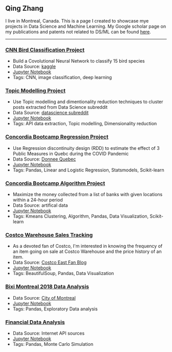 ## Qing Zhang
I live in Montreal, Canada. This is a page I created to showcase mye projects in Data Science and Machine Learning. 
My Google scholar page on my publications and patents not related to DS/ML can be found [here](https://scholar.google.ca/citations?user=BcklpsIAAAAJ&hl=en).

---
### [CNN Bird Classification Project](https://github.com/calony/bird_classification_project)
- Build a Covolutional Neural Network to classify 15 bird species
- Data Source: [kaggle](https://www.kaggle.com/gpiosenka/100-bird-species)
- [Jupyter Notebook](https://github.com/calony/bird_classification_project/blob/main/kaggle_final_15-species-classification.ipynb)
- Tags: CNN, image classification, deep learning




### [Topic Modelling Project](https://github.com/calony/subreddit_topic_modelling)
- Use Topic modelling and dimentionality reduction techniques to cluster posts extracted from Data Science subreddit
- Data Source: [datascience subreddit](https://www.reddit.com/r/datascience/)
- [Jupyter Notebook](https://github.com/calony/subreddit_topic_modelling/blob/main/subreddit_topic_modeling.ipynb)
- Tags: API data extraction, Topic modelling, Dimensionality reduction



### [Concordia Bootcamp Regression Project](https://github.com/calony/RDD_project)
- Use Regression discontinuity design (RDD) to estimate the effect of 3 Public Measures in Quebc during the COVID Pandemic
- Data Source: [Donnee Quebec](https://www.donneesquebec.ca/recherche/dataset/covid-19-portrait-quotidien-des-cas-confirmes)
- [Jupyter Notebook](https://nbviewer.org/github/calony/RDD_project/blob/main/RDD_Covid.ipynb)
- Tags: Pandas, Linear and Logistic Regression, Statsmodels, Scikit-learn



### [Concordia Bootcamp Algorithm Project](https://github.com/calony/bank_algorithm_project)
- Maximize the money collected from a list of banks with given locations within a 24-hour period
- Data Source: artifical data
- [Jupyter Notebook](https://nbviewer.org/github/calony/bank_algorithm_project/blob/main/KMeans_clustering.ipynb)
- Tags: Kmeans Clustering, Algorithm, Pandas, Data Visualization, Scikit-learn



### [Costco Warehouse Sales Tracking](https://github.com/calony/Costco_price_track)
- As a devoted fan of Costco, I'm interested in knowing the frequency of an item going on sale at Costco Warehouse and the price history of an item.
- Data Source: [Costco East Fan Blog](https://cocoeast.ca/category/monday-treasure-hunt/)
- [Jupyter Notebook](https://nbviewer.org/github/calony/Costco_price_track/blob/main/costco_model.ipynb)
- Tags: BeautifulSoup, Pandas, Data Visualization



### [Bixi Montreal 2018 Data Analysis](https://github.com/calony/Data_analysis_BIXI)
- Data Source: [City of Montreal](http://donnees.ville.montreal.qc.ca/)  
- [Jupyter Notebook](https://nbviewer.jupyter.org/github/calony/Data_analysis_BIXI/blob/master/BixiMontrealRentals2018.ipynb)   
- Tags: Pandas, Exploratory Data analysis



### [Financial Data Analysis](https://github.com/calony/finance-project)
- Data Source: Internet API sources
- [Jupyter Notebook](https://nbviewer.jupyter.org/github/calony/finance-project/blob/master/Fin_testbench.ipynb)
- Tags: Pandas, Monte Carlo Simulation